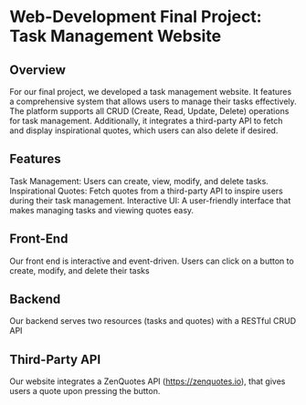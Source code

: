 # Web-Development Final Project: Task Management Website

## Overview

For our final project, we developed a task management website. It features a comprehensive system that allows users to manage their tasks effectively. The platform supports all CRUD (Create, Read, Update, Delete) operations for task management. Additionally, it integrates a third-party API to fetch and display inspirational quotes, which users can also delete if desired.

## Features

Task Management: Users can create, view, modify, and delete tasks.
Inspirational Quotes: Fetch quotes from a third-party API to inspire users during their task management.
Interactive UI: A user-friendly interface that makes managing tasks and viewing quotes easy.

## Front-End 

Our front end is interactive and event-driven. Users can click on a button to create, modify, and delete their tasks 

## Backend 

Our backend serves two resources (tasks and quotes) with a RESTful CRUD API

## Third-Party API 

Our website integrates a ZenQuotes API (https://zenquotes.io), that gives users a quote upon pressing the button.




